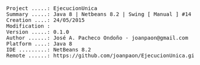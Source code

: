 <pre>
Project .....: EjecucionUnica
Summary .....: Java 8 | Netbeans 8.2 | Swing [ Manual ] #14
Creation ....: 24/05/2015
Modification : 
Version .....: 0.1.0
Author ......: José A. Pacheco Ondoño - joanpaon@gmail.com
Platform ....: Java 8
IDE .........: NetBeans 8.2
Remote ......: https://github.com/joanpaon/EjecucionUnica.git
</pre>
